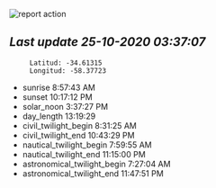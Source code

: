 ![report action](https://github.com/matiasz8/actions-for-reports/workflows/report%20action/badge.svg?branch=develop) 


## *****Last update 25-10-2020 03:37:07*****



		 Latitud: -34.61315
		 Longitud: -58.37723

 - sunrise 	 8:57:43 AM
 - sunset 	 10:17:12 PM
 - solar_noon 	 3:37:27 PM
 - day_length 	 13:19:29
 - civil_twilight_begin 	 8:31:25 AM
 - civil_twilight_end 	 10:43:29 PM
 - nautical_twilight_begin 	 7:59:55 AM
 - nautical_twilight_end 	 11:15:00 PM
 - astronomical_twilight_begin 	 7:27:04 AM
 - astronomical_twilight_end 	 11:47:51 PM
